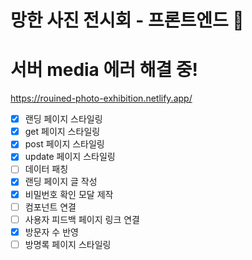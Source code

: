 # 망한 사진 전시회 - 프론트엔드 🌷

# 서버 media 에러 해결 중!

https://rouined-photo-exhibition.netlify.app/

- [x] 랜딩 페이지 스타일링
- [x] get 페이지 스타일링
- [x] post 페이지 스타일링
- [x] update 페이지 스타일링
- [ ] 데이터 패칭
- [x] 랜딩 페이지 글 작성
- [x] 비밀번호 확인 모달 제작
- [ ] 컴포넌트 연결
- [ ] 사용자 피드백 페이지 링크 연결
- [x] 방문자 수 반영
- [ ] 방명록 페이지 스타일링
